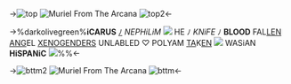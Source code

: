 ->![top](https://i.postimg.cc/YSWgGZRM/Untitled1251-20240119155031.png)
![Muriel From The Arcana](https://i.postimg.cc/MTf1jD22/Untitled1253-20240119160245.png)
![top2](https://i.postimg.cc/j2sJ15bS/Untitled1252-20240119155057.png)<-

->%darkolivegreen%**iCARUS** [ﾉ](https://rentry.org/ikexenos) *NEPHiLiM* ![](https://pixelbank.neocities.org/decome/decorative/a91ab9ae.gif) HE ﾉ  *KNiFE* ﾉ **BLOOD**
FAL[LEN ANG](https://en.m.wikipedia.org/wiki/Fallen_angel)EL [XENOGENDERS](/ikexenos) UNLABLED 
♡ POLYAM [TA](/urincubus)K[EN](/angeldove) ![](https://caterpie.crd.co/assets/images/gallery23/8cc72569.gif?v=31fdc6f6) WASiAN **HiSPANiC** ![](https://i.postimg.cc/fbg5SCyD/IMG-4412.gif)%%<-

->![bttm2](https://i.postimg.cc/Ssb9Wd18/Untitled1252-20240119155059.png)
![Muriel From The Arcana](https://i.postimg.cc/W3dhHbXM/Untitled1239-20240119155648.png)
![bttm](https://i.postimg.cc/DZQX5GRN/Untitled1251-20240119155029.png)<-